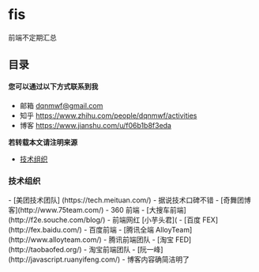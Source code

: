 # fis
前端不定期汇总

## 目录





#### 您可以通过以下方式联系到我
 - 邮箱 dqnmwf@gmail.com
 - 知乎 https://www.zhihu.com/people/dqnmwf/activities
 - 博客 https://www.jianshu.com/u/f06b1b8f3eda

 **若转载本文请注明来源**
 - [技术组织](#resource)
 
<h3 id="resource">技术组织</h3>
 - [美团技术团队] (https://tech.meituan.com/)  - 据说技术口碑不错
 - [奇舞团博客](http://www.75team.com/) - 360 前端
- [大搜车前端](http://f2e.souche.com/blog/) - 前端网红 [小芋头君](
- [百度 FEX](http://fex.baidu.com/) - 百度前端
- [腾讯全端 AlloyTeam](http://www.alloyteam.com/) - 腾讯前端团队
- [淘宝 FED](http://taobaofed.org/) - 淘宝前端团队
- [阮一峰](http://javascript.ruanyifeng.com/) - 博客内容确简洁明了

